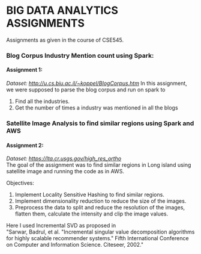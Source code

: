 # BIG DATA ANALYTICS ASSIGNMENTS #
Assignments as given in the course of CSE545.

### Blog Corpus Industry Mention count using Spark: ###
#### Assignment 1: ####
_Dataset: http://u.cs.biu.ac.il/~koppel/BlogCorpus.htm_
In this assignment, we were supposed to parse the blog corpus and run on spark to 
  1. Find all the industries.
  2. Get the number of times a industry was mentioned in all the blogs

### Satellite Image Analysis to find similar regions using Spark and AWS ###
#### Assignment 2: ####
_Dataset: https://lta.cr.usgs.gov/high_res_ortho_  
The goal of the assignment was to find similar regions in Long island using satellite image and running the code as in AWS.

Objectives:
1. Implement Locality Sensitive Hashing to find similar regions.
2. Implement dimensionality reduction to reduce the size of the images.
3. Preprocess the data to split and reduce the resolution of the images, flatten them, calculate the intensity and clip the image values.

Here I used Incremental SVD as proposed in  
"Sarwar, Badrul, et al. "Incremental singular value decomposition algorithms for highly scalable recommender systems." Fifth International Conference on Computer and Information Science. Citeseer, 2002."
